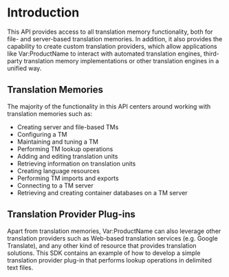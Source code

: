 Introduction
===
This API provides access to all translation memory functionality, both for file- and server-based translation memories. In addition, it also provides the capability to create custom translation providers, which allow applications like Var:ProductName to interact with automated translation engines, third-party translation memory implementations or other translation engines in a unified way.

Translation Memories
----
The majority of the functionality in this API centers around working with translation memories such as:

* Creating server and file-based TMs
* Configuring a TM
* Maintaining and tuning a TM
* Performing TM lookup operations
* Adding and editing translation units
* Retrieving information on translation units
* Creating language resources
* Performing TM imports and exports
* Connecting to a TM server
* Retrieving and creating container databases on a TM server
  
Translation Provider Plug-ins
----
Apart from translation memories, Var:ProductName can also leverage other translation providers such as Web-based translation services (e.g. Google Translate), and any other kind of resource that provides translation solutions. This SDK contains an example of how to develop a simple translation provider plug-in that performs lookup operations in delimited text files.
